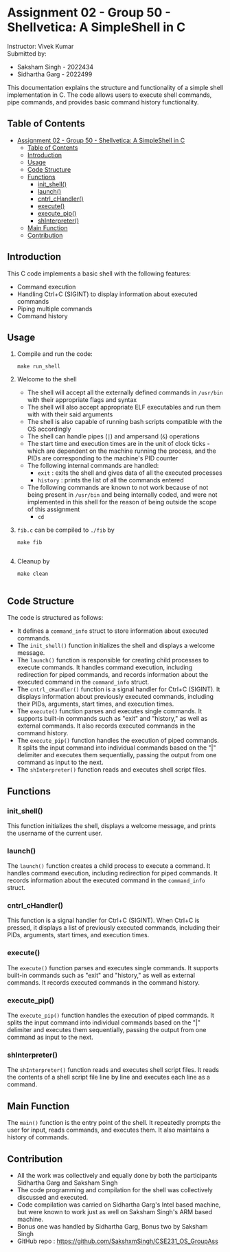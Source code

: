 # Assignment 02 - Group 50 - Shellvetica: A SimpleShell in C
Instructor: Vivek Kumar </br>
Submitted by:
- Saksham Singh - 2022434
- Sidhartha Garg - 2022499

This documentation explains the structure and functionality of a simple shell implementation in C. The code allows users to execute shell commands, pipe commands, and provides basic command history functionality.

## Table of Contents

- [Assignment 02 - Group 50 - Shellvetica: A SimpleShell in C](#assignment-02---group-50---shellvetica-a-simpleshell-in-c)
  - [Table of Contents](#table-of-contents)
  - [Introduction](#introduction)
  - [Usage](#usage)
  - [Code Structure](#code-structure)
  - [Functions](#functions)
    - [init\_shell()](#init_shell)
    - [launch()](#launch)
    - [cntrl\_cHandler()](#cntrl_chandler)
    - [execute()](#execute)
    - [execute\_pip()](#execute_pip)
    - [shInterpreter()](#shinterpreter)
  - [Main Function](#main-function)
  - [Contribution](#contribution)

## Introduction

This C code implements a basic shell with the following features:

- Command execution
- Handling Ctrl+C (SIGINT) to display information about executed commands
- Piping multiple commands
- Command history

## Usage

1. Compile and run the code:

   ```shell
   make run_shell

2. Welcome to the shell
   -  The shell will accept all the externally defined commands in `/usr/bin` with their appropriate flags and syntax
   -  The shell will also accept appropriate ELF executables and run them with with their said arguments
   -  The shell is also capable of running bash scripts compatible with the OS accordingly
   -  The shell can handle pipes (`|`) and ampersand (`&`) operations
   -  The start time and execution times are in the unit of clock ticks - which are dependent on the machine running the process, and the PIDs are corresponding to the machine's PID counter
   -  The following internal commands are handled:
      -  `exit` : exits the shell and gives data of all the executed processes
      -  `history` : prints the list of all the commands entered
   -  The following commands are known to not work because of not being present in `/usr/bin` and being internally coded, and were not implemented in this shell for the reason of being outside the scope of this assignment
      -  `cd`
  
3. `fib.c` can be compiled to `./fib` by
   ```shell
   make fib
  
4. Cleanup by
    ```shell
    make clean


## Code Structure

The code is structured as follows:

- It defines a `command_info` struct to store information about executed commands.
- The `init_shell()` function initializes the shell and displays a welcome message.
- The `launch()` function is responsible for creating child processes to execute commands. It handles command execution, including redirection for piped commands, and records information about the executed command in the `command_info` struct.
- The `cntrl_cHandler()` function is a signal handler for Ctrl+C (SIGINT). It displays information about previously executed commands, including their PIDs, arguments, start times, and execution times.
- The `execute()` function parses and executes single commands. It supports built-in commands such as "exit" and "history," as well as external commands. It also records executed commands in the command history.
- The `execute_pip()` function handles the execution of piped commands. It splits the input command into individual commands based on the "|" delimiter and executes them sequentially, passing the output from one command as input to the next.
- The `shInterpreter()` function reads and executes shell script files.

## Functions

### init_shell()

This function initializes the shell, displays a welcome message, and prints the username of the current user.

### launch()

The `launch()` function creates a child process to execute a command. It handles command execution, including redirection for piped commands. It records information about the executed command in the `command_info` struct.

### cntrl_cHandler()

This function is a signal handler for Ctrl+C (SIGINT). When Ctrl+C is pressed, it displays a list of previously executed commands, including their PIDs, arguments, start times, and execution times.

### execute()

The `execute()` function parses and executes single commands. It supports built-in commands such as "exit" and "history," as well as external commands. It records executed commands in the command history.

### execute_pip()

The `execute_pip()` function handles the execution of piped commands. It splits the input command into individual commands based on the "|" delimiter and executes them sequentially, passing the output from one command as input to the next.

### shInterpreter()

The `shInterpreter()` function reads and executes shell script files. It reads the contents of a shell script file line by line and executes each line as a command.

## Main Function

The `main()` function is the entry point of the shell. It repeatedly prompts the user for input, reads commands, and executes them. It also maintains a history of commands.

## Contribution
- All the work was collectively and equally done by both the participants Sidhartha Garg and Saksham Singh
- The code programming and compilation for the shell was collectively discussed and executed.
- Code compilation was carried on Sidhartha Garg's Intel based machine, but were known to work just as well on Saksham Singh's ARM based machine.
- Bonus one was handled by Sidhartha Garg, Bonus two by Saksham Singh
- GitHub repo : https://github.com/SakshxmSingh/CSE231_OS_GroupAss